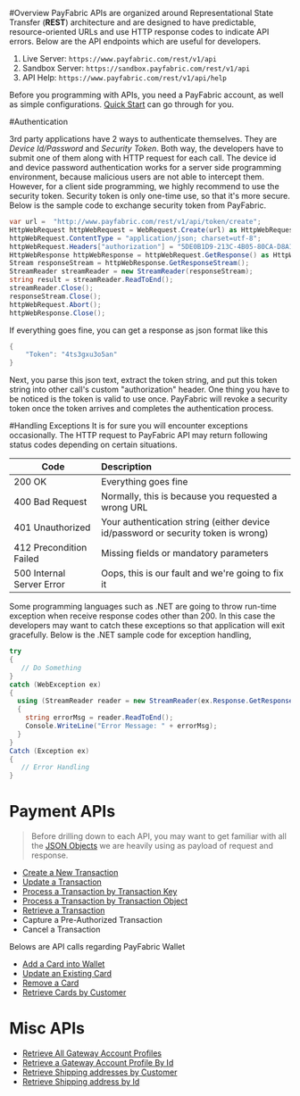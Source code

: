 #Overview
PayFabric APIs are organized around Representational State Transfer (**REST**) architecture and are designed to have predictable, resource-oriented URLs and use HTTP response codes to indicate API errors. Below are the API endpoints which are useful for developers.

1. Live Server:    ``https://www.payfabric.com/rest/v1/api``
1. Sandbox Server: ``https://sandbox.payfabric.com/rest/v1/api``
1. API Help: ``https://www.payfabric.com/rest/v1/api/help``

Before you programming with APIs, you need a PayFabric account, as well as simple configurations. [Quick Start](https://github.com/PayFabric/Portal/wiki) can go through for you.

#Authentication

3rd party applications have 2 ways to authenticate themselves. They are _Device Id/Password_ and _Security Token_. Both way, the developers have to submit one of them along with HTTP request for each call. The device id and device password authentication works for a server side programming environment, because malicious users are not able to intercept them. However, for a client side programming, we highly recommend to use the security token. Security token is only one-time use, so that it's more secure. Below is the sample code to exchange security token from PayFabric. 

```c#
var url =  "http://www.payfabric.com/rest/v1/api/token/create";
HttpWebRequest httpWebRequest = WebRequest.Create(url) as HttpWebRequest;
httpWebRequest.ContentType = "application/json; charset=utf-8";
httpWebRequest.Headers["authorization"] = "5DE0B1D9-213C-4B05-80CA-D8A125977E20|6ytesddd*7";
HttpWebResponse httpWebResponse = httpWebRequest.GetResponse() as HttpWebResponse;
Stream responseStream = httpWebResponse.GetResponseStream();
StreamReader streamReader = new StreamReader(responseStream);
string result = streamReader.ReadToEnd();
streamReader.Close();
responseStream.Close();
httpWebRequest.Abort();
httpWebResponse.Close();
```
If everything goes fine, you can get a response as json format like this
```c#
{
    "Token": "4ts3gxu3o5an"
}
```
Next, you parse this json text, extract the token string, and put this token string into other call's custom "authorization" header. One thing you have to be noticed is the token is valid to use once. PayFabric will revoke a security token once the token arrives and completes the authentication process.

#Handling Exceptions
It is for sure you will encounter exceptions occasionally. The HTTP request to PayFabric API may return following status codes depending on certain situations.

| Code        | Description| 
| -------------|:-------------| 
| 200 OK| Everything goes fine | 
| 400 Bad Request | Normally, this is because you requested a wrong URL |
| 401 Unauthorized| Your authentication string (either device id/password or security token is wrong)|  
| 412 Precondition Failed| Missing fields or mandatory parameters|  
| 500 Internal Server Error| Oops, this is our fault and we're going to fix it |

Some programming languages such as .NET are going to throw run-time exception when receive response codes other than 200. In this case the developers may want to catch these exceptions so that application will exit gracefully. Below is the .NET sample code for exception handling, 
```c#
try
{
   // Do Something
}
catch (WebException ex)
{
  using (StreamReader reader = new StreamReader(ex.Response.GetResponseStream()))
  {
    string errorMsg = reader.ReadToEnd();
    Console.WriteLine("Error Message: " + errorMsg);
  }
}
Catch (Exception ex)
{
   // Error Handling
}
```

# Payment APIs


> Before drilling down to each API, you may want to get familiar with all the [JSON Objects](https://github.com/PayFabric/APIs/wiki) we are heavily using as payload of request and response. 


* [Create a New Transaction](https://github.com/PayFabric/APIs/wiki#create-a-new-transaction)
* [Update a Transaction](https://github.com/PayFabric/APIs/wiki#update-a-transaction)
* [Process a Transaction by Transaction Key](https://github.com/PayFabric/APIs/wiki#process-a-transaction-by-transaction-key)
* [Process a Transaction by Transaction Object](https://github.com/PayFabric/APIs/wiki#process-a-transaction-by-transaction-object)
* [Retrieve a Transaction](https://github.com/PayFabric/APIs/wiki#retrieve-a-transaction)
* Capture a Pre-Authorized Transaction
* Cancel a Transaction 

Belows are API calls regarding PayFabric Wallet
* [Add a Card into Wallet](https://github.com/PayFabric/APIs/wiki#add-a-card-into-wallet)
* [Update an Existing Card](https://github.com/PayFabric/APIs/wiki#update-an-existing-card)
* [Remove a Card](https://github.com/PayFabric/APIs/wiki#remove-a-card)
* [Retrieve Cards by Customer](https://github.com/PayFabric/APIs/wiki#retrieve-cards-by-customer)

# Misc APIs
* [Retrieve All Gateway Account Profiles](https://github.com/PayFabric/APIs/wiki#retrieve-all-gateway-account-profiles)
* [Retrieve a Gateway Account Profile By Id](https://github.com/PayFabric/APIs/wiki#retrieve-a-gateway-account-profile-by-id)
* [Retrieve Shipping addresses by Customer](https://github.com/PayFabric/APIs/wiki#retrieve-shipping-addresses-by-customer)
* [Retrieve Shipping address by Id](https://github.com/PayFabric/APIs/wiki#retrieve-shipping-address-by-id)
